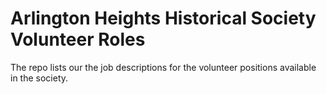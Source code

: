 # Arlington Heights Historical Society Volunteer Roles
The repo lists our the job descriptions for the volunteer positions available in the society.